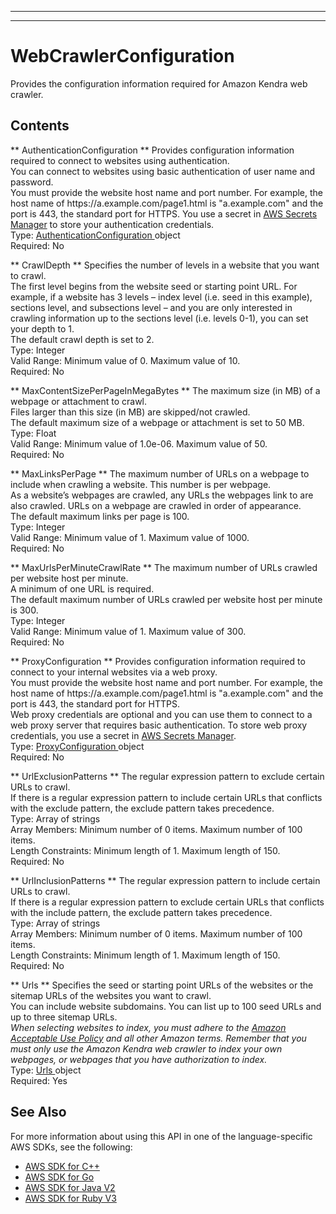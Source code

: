 --------

--------

# WebCrawlerConfiguration<a name="API_WebCrawlerConfiguration"></a>

Provides the configuration information required for Amazon Kendra web crawler\.

## Contents<a name="API_WebCrawlerConfiguration_Contents"></a>

 ** AuthenticationConfiguration **   <a name="Kendra-Type-WebCrawlerConfiguration-AuthenticationConfiguration"></a>
Provides configuration information required to connect to websites using authentication\.  
You can connect to websites using basic authentication of user name and password\.  
You must provide the website host name and port number\. For example, the host name of https://a\.example\.com/page1\.html is "a\.example\.com" and the port is 443, the standard port for HTTPS\. You use a secret in [AWS Secrets Manager](https://docs.aws.amazon.com/secretsmanager/latest/userguide/intro.html) to store your authentication credentials\.  
Type: [ AuthenticationConfiguration ](API_AuthenticationConfiguration.md) object  
Required: No

 ** CrawlDepth **   <a name="Kendra-Type-WebCrawlerConfiguration-CrawlDepth"></a>
Specifies the number of levels in a website that you want to crawl\.  
The first level begins from the website seed or starting point URL\. For example, if a website has 3 levels – index level \(i\.e\. seed in this example\), sections level, and subsections level – and you are only interested in crawling information up to the sections level \(i\.e\. levels 0\-1\), you can set your depth to 1\.  
The default crawl depth is set to 2\.  
Type: Integer  
Valid Range: Minimum value of 0\. Maximum value of 10\.  
Required: No

 ** MaxContentSizePerPageInMegaBytes **   <a name="Kendra-Type-WebCrawlerConfiguration-MaxContentSizePerPageInMegaBytes"></a>
The maximum size \(in MB\) of a webpage or attachment to crawl\.  
Files larger than this size \(in MB\) are skipped/not crawled\.  
The default maximum size of a webpage or attachment is set to 50 MB\.  
Type: Float  
Valid Range: Minimum value of 1\.0e\-06\. Maximum value of 50\.  
Required: No

 ** MaxLinksPerPage **   <a name="Kendra-Type-WebCrawlerConfiguration-MaxLinksPerPage"></a>
The maximum number of URLs on a webpage to include when crawling a website\. This number is per webpage\.  
As a website’s webpages are crawled, any URLs the webpages link to are also crawled\. URLs on a webpage are crawled in order of appearance\.  
The default maximum links per page is 100\.  
Type: Integer  
Valid Range: Minimum value of 1\. Maximum value of 1000\.  
Required: No

 ** MaxUrlsPerMinuteCrawlRate **   <a name="Kendra-Type-WebCrawlerConfiguration-MaxUrlsPerMinuteCrawlRate"></a>
The maximum number of URLs crawled per website host per minute\.  
A minimum of one URL is required\.  
The default maximum number of URLs crawled per website host per minute is 300\.  
Type: Integer  
Valid Range: Minimum value of 1\. Maximum value of 300\.  
Required: No

 ** ProxyConfiguration **   <a name="Kendra-Type-WebCrawlerConfiguration-ProxyConfiguration"></a>
Provides configuration information required to connect to your internal websites via a web proxy\.  
You must provide the website host name and port number\. For example, the host name of https://a\.example\.com/page1\.html is "a\.example\.com" and the port is 443, the standard port for HTTPS\.  
Web proxy credentials are optional and you can use them to connect to a web proxy server that requires basic authentication\. To store web proxy credentials, you use a secret in [AWS Secrets Manager](https://docs.aws.amazon.com/secretsmanager/latest/userguide/intro.html)\.  
Type: [ ProxyConfiguration ](API_ProxyConfiguration.md) object  
Required: No

 ** UrlExclusionPatterns **   <a name="Kendra-Type-WebCrawlerConfiguration-UrlExclusionPatterns"></a>
The regular expression pattern to exclude certain URLs to crawl\.  
If there is a regular expression pattern to include certain URLs that conflicts with the exclude pattern, the exclude pattern takes precedence\.  
Type: Array of strings  
Array Members: Minimum number of 0 items\. Maximum number of 100 items\.  
Length Constraints: Minimum length of 1\. Maximum length of 150\.  
Required: No

 ** UrlInclusionPatterns **   <a name="Kendra-Type-WebCrawlerConfiguration-UrlInclusionPatterns"></a>
The regular expression pattern to include certain URLs to crawl\.  
If there is a regular expression pattern to exclude certain URLs that conflicts with the include pattern, the exclude pattern takes precedence\.  
Type: Array of strings  
Array Members: Minimum number of 0 items\. Maximum number of 100 items\.  
Length Constraints: Minimum length of 1\. Maximum length of 150\.  
Required: No

 ** Urls **   <a name="Kendra-Type-WebCrawlerConfiguration-Urls"></a>
Specifies the seed or starting point URLs of the websites or the sitemap URLs of the websites you want to crawl\.  
You can include website subdomains\. You can list up to 100 seed URLs and up to three sitemap URLs\.  
 *When selecting websites to index, you must adhere to the [Amazon Acceptable Use Policy](https://aws.amazon.com/aup/) and all other Amazon terms\. Remember that you must only use the Amazon Kendra web crawler to index your own webpages, or webpages that you have authorization to index\.*   
Type: [ Urls ](API_Urls.md) object  
Required: Yes

## See Also<a name="API_WebCrawlerConfiguration_SeeAlso"></a>

For more information about using this API in one of the language\-specific AWS SDKs, see the following:
+  [ AWS SDK for C\+\+](https://docs.aws.amazon.com/goto/SdkForCpp/kendra-2019-02-03/WebCrawlerConfiguration) 
+  [ AWS SDK for Go](https://docs.aws.amazon.com/goto/SdkForGoV1/kendra-2019-02-03/WebCrawlerConfiguration) 
+  [ AWS SDK for Java V2](https://docs.aws.amazon.com/goto/SdkForJavaV2/kendra-2019-02-03/WebCrawlerConfiguration) 
+  [ AWS SDK for Ruby V3](https://docs.aws.amazon.com/goto/SdkForRubyV3/kendra-2019-02-03/WebCrawlerConfiguration) 